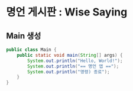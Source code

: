 # 명언 게시판 : Wise Saying

## Main 생성

```java
public class Main {
    public static void main(String[] args) {
        System.out.println("Hello, World!");
        System.out.println("== 명언 앱 ==");
        System.out.println("명령) 종료");
    }
}
```
